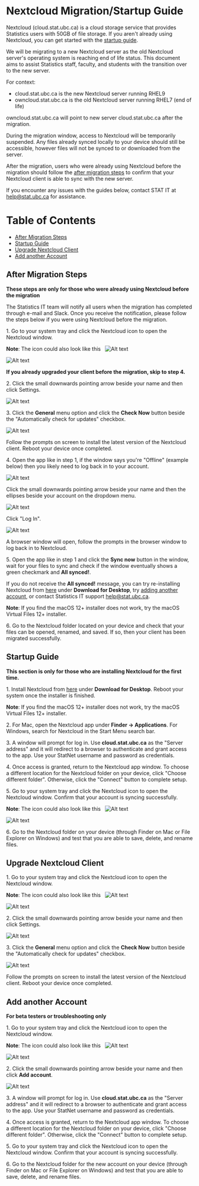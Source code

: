 # Nextcloud Migration/Startup Guide

Nextcloud (cloud.stat.ubc.ca) is a cloud storage service that provides Statistics users with 50GB of file storage. If you aren't already using Nextcloud, you can get started with the [startup guide](#startup-guide).

We will be migrating to a new Nextcloud server as the old Nextcloud server's operating system is reaching end of life status. This document aims to assist Statistics staff, faculty, and students with the transition over to the new server.

For context:
- cloud.stat.ubc.ca is the new Nextcloud server running RHEL9
- owncloud.stat.ubc.ca is the old Nextcloud server running RHEL7 (end of life)

owncloud.stat.ubc.ca will point to new server cloud.stat.ubc.ca after the migration.

During the migration window, access to Nextcloud will be temporarily suspended. Any files already synced locally to your device should still be accessible, however files will not be synced to or downloaded from the server.

After the migration, users who were already using Nextcloud before the migration should follow the [after migration steps](#after-migration-steps) to confirm that your Nextcloud client is able to sync with the new server.

If you encounter any issues with the guides below, contact STAT IT at help@stat.ubc.ca for assistance.

# Table of Contents
- [After Migration Steps](#after-migration-steps)
- [Startup Guide](#startup-guide)
- [Upgrade Nextcloud Client](#upgrade-nextcloud-client)
- [Add another Account](#add-another-account)

## After Migration Steps

**These steps are only for those who were already using Nextcloud before the migration**

The Statistics IT team will notify all users when the migration has completed through e-mail and Slack. Once you receive the notification, please follow the steps below if you were using Nextcloud before the migration.

1\. Go to your system tray and click the Nextcloud icon to open the Nextcloud window.

**Note**: The icon could also look like this &nbsp; ![Alt text](../images/Nextcloud/image2.png)

![Alt text](../images/Nextcloud/image1.png)

**If you already upgraded your client before the migration, skip to step 4.**

2\. Click the small downwards pointing arrow beside your name and then click Settings.

![Alt text](../images/Nextcloud/image3.png)

3\. Click the **General** menu option and click the **Check Now** button beside the "Automatically check for updates" checkbox.

![Alt text](../images/Nextcloud/image4.png)

Follow the prompts on screen to install the latest version of the Nextcloud client. Reboot your device once completed.

4\. Open the app like in step 1, if the window says you're "Offline" (example below) then you likely need to log back in to your account.

![Alt text](../images/Nextcloud/image8.png)

Click the small downwards pointing arrow beside your name and then the ellipses beside your account on the dropdown menu.

![Alt text](../images/Nextcloud/image6.png)

Click "Log In". 

![Alt text](../images/Nextcloud/image7.png)

A browser window will open, follow the prompts in the browser window to log back in to Nextcloud.

5\. Open the app like in step 1 and click the **Sync now** button in the window, wait for your files to sync and check if the window eventually shows a green checkmark and **All synced!**. 

If you do not receive the **All synced!** message, you can try re-installing Nextcloud from [here](https://nextcloud.com/install/) under **Download for Desktop**, try [adding another account](#add-another-account),  or contact Statistics IT support help@stat.ubc.ca.

**Note**: If you find the macOS 12+ installer does not work, try the macOS Virtual Files 12+ installer.

6\. Go to the Nextcloud folder located on your device and check that your files can be opened, renamed, and saved. If so, then your client has been migrated successfully.

## Startup Guide

**This section is only for those who are installing Nextcloud for the first time.**

1\. Install Nextcloud from [here](https://nextcloud.com/install/) under **Download for Desktop**. Reboot your system once the installer is finished.

**Note**: If you find the macOS 12+ installer does not work, try the macOS Virtual Files 12+ installer.

2\. For Mac, open the Nextcloud app under **Finder -> Applications**. For Windows, search for Nextcloud in the Start Menu search bar.

3\. A window will prompt for log in. Use **cloud.stat.ubc.ca** as the "Server address" and it will redirect to a browser to authenticate and grant access to the app. Use your StatNet username and password as credentials. 

4\. Once access is granted, return to the Nextcloud app window. To choose a different location for the Nextcloud folder on your device, click "Choose different folder". Otherwise, click the "Connect" button to complete setup.

5\. Go to your system tray and click the Nextcloud icon to open the Nextcloud window. Confirm that your account is syncing successfully. 

**Note**: The icon could also look like this &nbsp; ![Alt text](../images/Nextcloud/image2.png)

![Alt text](../images/Nextcloud/image1.png)

6\. Go to the Nextcloud folder on your device (through Finder on Mac or File Explorer on Windows) and test that you are able to save, delete, and rename files.

## Upgrade Nextcloud Client

1\. Go to your system tray and click the Nextcloud icon to open the Nextcloud window.

**Note**: The icon could also look like this &nbsp; ![Alt text](../images/Nextcloud/image2.png)

![Alt text](../images/Nextcloud/image1.png)

2\. Click the small downwards pointing arrow beside your name and then click Settings.

![Alt text](../images/Nextcloud/image3.png)

3\. Click the **General** menu option and click the **Check Now** button beside the "Automatically check for updates" checkbox.

![Alt text](../images/Nextcloud/image4.png)

Follow the prompts on screen to install the latest version of the Nextcloud client. Reboot your device once completed.


## Add another Account

**For beta testers or troubleshooting only**

1\. Go to your system tray and click the Nextcloud icon to open the Nextcloud window.

**Note**: The icon could also look like this &nbsp; ![Alt text](../images/Nextcloud/image2.png)

![Alt text](../images/Nextcloud/image1.png)

2\. Click the small downwards pointing arrow beside your name and then click **Add account**.

![Alt text](../images/Nextcloud/image5.png)

3\. A window will prompt for log in. Use **cloud.stat.ubc.ca** as the "Server address" and it will redirect to a browser to authenticate and grant access to the app. Use your StatNet username and password as credentials. 

4\. Once access is granted, return to the Nextcloud app window. To choose a different location for the Nextcloud folder on your device, click "Choose different folder". Otherwise, click the "Connect" button to complete setup.

5\. Go to your system tray and click the Nextcloud icon to open the Nextcloud window. Confirm that your account is syncing successfully. 

6\. Go to the Nextcloud folder for the new account on your device (through Finder on Mac or File Explorer on Windows) and test that you are able to save, delete, and rename files.
